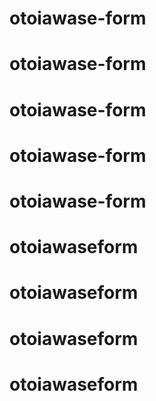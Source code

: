 # otoiawase-form
# otoiawase-form
# otoiawase-form
# otoiawase-form
# otoiawase-form
# otoiawaseform
# otoiawaseform
# otoiawaseform
# otoiawaseform
